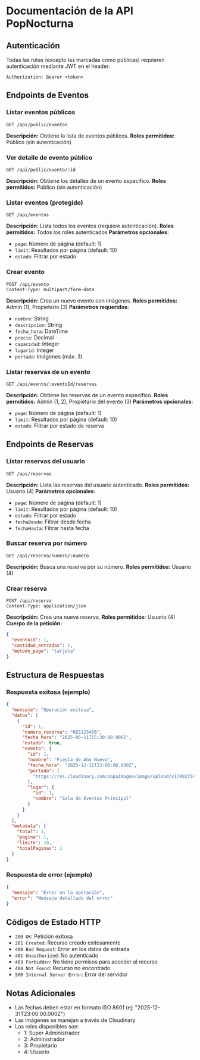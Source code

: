 # Documentación de la API PopNocturna

## Autenticación

Todas las rutas (excepto las marcadas como públicas) requieren autenticación mediante JWT en el header:
```
Authorization: Bearer <token>
```

## Endpoints de Eventos

### Listar eventos públicos
```
GET /api/public/eventos
```
**Descripción:** Obtiene la lista de eventos públicos.
**Roles permitidos:** Público (sin autenticación)

### Ver detalle de evento público
```
GET /api/public/evento/:id
```
**Descripción:** Obtiene los detalles de un evento específico.
**Roles permitidos:** Público (sin autenticación)

### Listar eventos (protegido)
```
GET /api/eventos
```
**Descripción:** Lista todos los eventos (requiere autenticación).
**Roles permitidos:** Todos los roles autenticados
**Parámetros opcionales:**
- `page`: Número de página (default: 1)
- `limit`: Resultados por página (default: 10)
- `estado`: Filtrar por estado

### Crear evento
```
POST /api/evento
Content-Type: multipart/form-data
```
**Descripción:** Crea un nuevo evento con imágenes.
**Roles permitidos:** Admin (1), Propietario (3)
**Parámetros requeridos:**
- `nombre`: String
- `descripcion`: String
- `fecha_hora`: DateTime
- `precio`: Decimal
- `capacidad`: Integer
- `lugarid`: Integer
- `portada`: Imágenes (máx. 3)

### Listar reservas de un evento
```
GET /api/evento/:eventoId/reservas
```
**Descripción:** Obtiene las reservas de un evento específico.
**Roles permitidos:** Admin (1, 2), Propietario del evento (3)
**Parámetros opcionales:**
- `page`: Número de página (default: 1)
- `limit`: Resultados por página (default: 10)
- `estado`: Filtrar por estado de reserva

## Endpoints de Reservas

### Listar reservas del usuario
```
GET /api/reservas
```
**Descripción:** Lista las reservas del usuario autenticado.
**Roles permitidos:** Usuario (4)
**Parámetros opcionales:**
- `page`: Número de página (default: 1)
- `limit`: Resultados por página (default: 10)
- `estado`: Filtrar por estado
- `fechaDesde`: Filtrar desde fecha
- `fechaHasta`: Filtrar hasta fecha

### Buscar reserva por número
```
GET /api/reserva/numero/:numero
```
**Descripción:** Busca una reserva por su número.
**Roles permitidos:** Usuario (4)

### Crear reserva
```
POST /api/reserva
Content-Type: application/json
```
**Descripción:** Crea una nueva reserva.
**Roles permitidos:** Usuario (4)
**Cuerpo de la petición:**
```json
{
  "eventoid": 1,
  "cantidad_entradas": 2,
  "metodo_pago": "tarjeta"
}
```

## Estructura de Respuestas

### Respuesta exitosa (ejemplo)
```json
{
  "mensaje": "Operación exitosa",
  "datos": [
    {
      "id": 1,
      "numero_reserva": "RES123456",
      "fecha_hora": "2025-06-11T15:30:00.000Z",
      "estado": true,
      "evento": {
        "id": 1,
        "nombre": "Fiesta de Año Nuevo",
        "fecha_hora": "2025-12-31T23:00:00.000Z",
        "portada": [
          "https://res.cloudinary.com/popaimagen/image/upload/v1749275670/eventos/evento-1749275671339-51.jpg"
        ],
        "lugar": {
          "id": 1,
          "nombre": "Sala de Eventos Principal"
        }
      }
    }
  ],
  "metadata": {
    "total": 1,
    "pagina": 1,
    "limite": 10,
    "totalPaginas": 1
  }
}
```

### Respuesta de error (ejemplo)
```json
{
  "mensaje": "Error en la operación",
  "error": "Mensaje detallado del error"
}
```

## Códigos de Estado HTTP

- `200 OK`: Petición exitosa
- `201 Created`: Recurso creado exitosamente
- `400 Bad Request`: Error en los datos de entrada
- `401 Unauthorized`: No autenticado
- `403 Forbidden`: No tiene permisos para acceder al recurso
- `404 Not Found`: Recurso no encontrado
- `500 Internal Server Error`: Error del servidor

## Notas Adicionales

- Las fechas deben estar en formato ISO 8601 (ej: "2025-12-31T23:00:00.000Z")
- Las imágenes se manejan a través de Cloudinary
- Los roles disponibles son:
  - 1: Super Administrador
  - 2: Administrador
  - 3: Propietario
  - 4: Usuario
